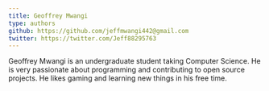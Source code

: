 ```yaml
---
title: Geoffrey Mwangi
type: authors
github: https://github.com/jeffmwangi442@gmail.com
twitter: https://twitter.com/Jeff88295763
---
```

Geoffrey Mwangi is an undergraduate student taking Computer Science. He is very passionate about programming and contributing to open source projects. He likes gaming and learning new things in his free time.